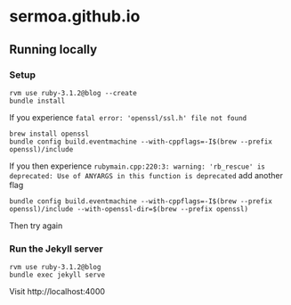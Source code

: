 # sermoa.github.io

## Running locally

### Setup

    rvm use ruby-3.1.2@blog --create
    bundle install

If you experience `fatal error: 'openssl/ssl.h' file not found`

    brew install openssl
    bundle config build.eventmachine --with-cppflags=-I$(brew --prefix openssl)/include

If you then experience `rubymain.cpp:220:3: warning: 'rb_rescue' is deprecated: Use of ANYARGS in this function is deprecated` add another flag

    bundle config build.eventmachine --with-cppflags=-I$(brew --prefix openssl)/include --with-openssl-dir=$(brew --prefix openssl)

Then try again

### Run the Jekyll server

    rvm use ruby-3.1.2@blog
    bundle exec jekyll serve

Visit http://localhost:4000
